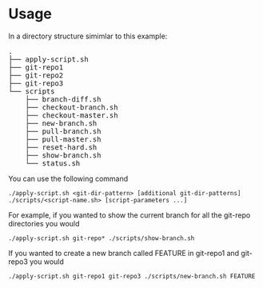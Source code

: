 # Usage

In a directory structure simimlar to this example:

<pre>
.
├── apply-script.sh
├── git-repo1
├── git-repo2
├── git-repo3
└── scripts
    ├── branch-diff.sh
    ├── checkout-branch.sh
    ├── checkout-master.sh
    ├── new-branch.sh
    ├── pull-branch.sh
    ├── pull-master.sh
    ├── reset-hard.sh
    ├── show-branch.sh
    └── status.sh
</pre>

You can use the following command

`./apply-script.sh <git-dir-pattern> [additional git-dir-patterns] ./scripts/<script-name.sh> [script-parameters ...]`

For example, if you wanted to show the current branch for all the git-repo directories you would

`./apply-script.sh git-repo* ./scripts/show-branch.sh`

If you wanted to create a new branch called FEATURE in git-repo1 and git-repo3 you would

`./apply-script.sh git-repo1 git-repo3 ./scripts/new-branch.sh FEATURE`
